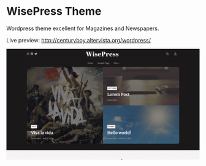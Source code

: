 # WisePress Theme

Wordpress theme excellent for Magazines and Newspapers.

Live preview: http://centuryboy.altervista.org/wordpress/

![alt](https://github.com/g-battaglia/WisePressTheme/blob/master/img/preview.jpg)
